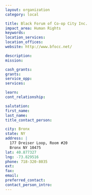 ```yaml
---
layout: organization
category: local

title: Black Forum of Co-op City Inc.
impact_area: Human Rights
keywords: 
location_services: 
location_offices: 
website: http://www.bfocc.net/‎

description: 
mission: 

cash_grants: 
grants: 
service_opp: 
services: 

learn: 
cont_relationship: 

salutation: 
first_name: 
last_name: 
title_contact_person: 

city: Bronx
state: NY
address: |
  177 Dreiser Loop, Room #20     
  Bronx NY 10475
lat: 40.877327
lng: -73.829516
phone: 718-320-8035
ext: 
fax: 
email: 
preferred_contact: 
contact_person_intro: 
---
```

